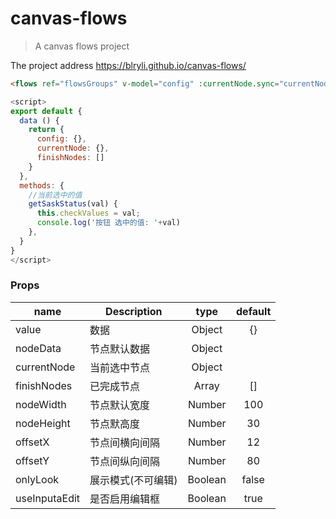 # canvas-flows

> A canvas flows project

The project address https://blryli.github.io/canvas-flows/

```html
<flows ref="flowsGroups" v-model="config" :currentNode.sync="currentNode"></flows>
```

```js
<script>
export default {
  data () {
    return {
      config: {},
      currentNode: {},
      finishNodes: []
    }
  },
  methods: {
    //当前选中的值
    getSaskStatus(val) {
      this.checkValues = val;
      console.log('按钮 选中的值: '+val)
    },
  }
}
</script>
```

### Props

|    name    |    Description   |   type   |default|
| -----------------  | ---------------- | :--------: | :----------: |
| value       | 数据 |Object| {}
| nodeData       | 节点默认数据 |Object| 
| currentNode        | 当前选中节点 |Object | 
| finishNodes        | 已完成节点 |Array | []
| nodeWidth        | 节点默认宽度 |Number | 100
| nodeHeight        | 节点默高度 |Number | 30
| offsetX        | 节点间横向间隔 |Number | 12
| offsetY        | 节点间纵向间隔 |Number | 80
| onlyLook        | 展示模式(不可编辑) |Boolean | false
| useInputaEdit        | 是否启用编辑框 |Boolean | true